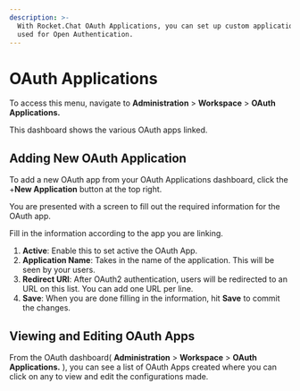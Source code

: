 ```yaml
---
description: >-
  With Rocket.Chat OAuth Applications, you can set up custom applications to be
  used for Open Authentication.
---
```


# OAuth Applications

To access this menu, navigate to **Administration** > **Workspace** > **OAuth Applications.**

This dashboard shows the various OAuth apps linked.

## Adding New OAuth Application

To add a new OAuth app from your OAuth Applications dashboard, click the +**New Application** button at the top right.

You are presented with a screen to fill out the required information for the OAuth app.

Fill in the information according to the app you are linking.

1. **Active**: Enable this to set active the OAuth App.
2. **Application Name**: Takes in the name of the application. This will be seen by your users.
3. **Redirect URI**: After OAuth2 authentication, users will be redirected to an URL on this list. You can add one URL per line.
4. **Save**: When you are done filling in the information, hit **Save** to commit the changes.

## Viewing and Editing OAuth Apps

From the OAuth dashboard( **Administration** > **Workspace** > **OAuth Applications.** ), you can see a list of OAuth Apps created where you can click on any to view and edit the configurations made.
